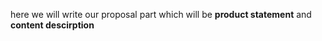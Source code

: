 here we will write our proposal part
which will be <b>product statement</b> and <b>content descirption</b>
